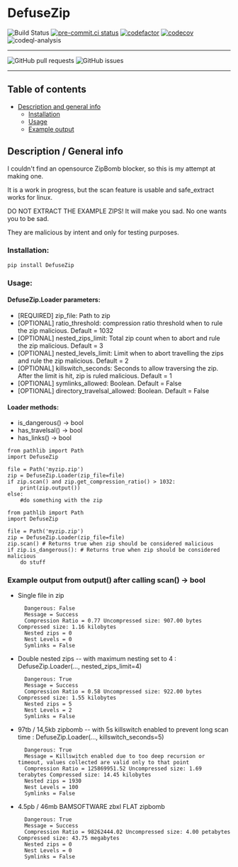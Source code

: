 # DefuseZip
![Build Status](https://github.com/kuviokelluja/DefuseZip/actions/workflows/tox.yml/badge.svg)
[![pre-commit.ci status](https://results.pre-commit.ci/badge/github/pre-commit/pre-commit/master.svg)](https://results.pre-commit.ci/latest/github/kuviokelluja/DefuseZip/main)
[![codefactor](https://www.codefactor.io/repository/github/kuviokelluja/defusezip/badge/main)](https://www.codefactor.io/repository/github/kuviokelluja/defusezip/overview/main)
[![codecov](https://codecov.io/gh/kuviokelluja/DefuseZip/branch/main/graph/badge.svg?token=AFSWTF0QBX)](https://codecov.io/gh/kuviokelluja/DefuseZip)
![codeql-analysis](https://github.com/kuviokelluja/DefuseZip/actions/workflows/codeql-analysis.yml/badge.svg)

----
![GitHub pull requests](https://img.shields.io/github/issues-pr/kuviokelluja/DefuseZip)
![GitHub issues](https://img.shields.io/github/issues-raw/kuviokelluja/DefuseZip)

----


## Table of contents
* [Description and general info](#description--general-info)
   * [Installation](#installation)
   * [Usage](#usage)
   * [Example output](#example-output-from-output-after-calling-scan---bool)

## Description / General info
I couldn't find an opensource ZipBomb blocker, so this is my attempt at making one.

It is a work in progress, but the scan feature is usable and safe_extract works for linux.

DO NOT EXTRACT THE EXAMPLE ZIPS! It will make you sad. No one wants you to be sad.

They are malicious by intent and only for testing purposes.
### Installation:
```
pip install DefuseZip
```
### Usage:
#### DefuseZip.Loader parameters:
* [REQUIRED] zip_file: Path to zip
* [OPTIONAL] ratio_threshold: compression ratio threshold when to rule the zip malicious. Default = 1032
* [OPTIONAL] nested_zips_limit: Total zip count when to abort and rule the zip malicious. Default = 3
* [OPTIONAL] nested_levels_limit: Limit when to abort travelling the zips and rule the zip malicious. Default = 2
* [OPTIONAL] killswitch_seconds: Seconds to allow traversing the zip. After the limit is hit, zip is ruled malicious. Default = 1
* [OPTIONAL] symlinks_allowed: Boolean. Default = False
* [OPTIONAL] directory_travelsal_allowed: Boolean. Default = False

#### Loader methods:
* is_dangerous() -> bool
* has_travelsal() -> bool
* has_links() -> bool

```
from pathlib import Path
import DefuseZip

file = Path('myzip.zip')
zip = DefuseZip.Loader(zip_file=file)
if zip.scan() and zip.get_compression_ratio() > 1032:
    print(zip.output())
else:
    #do something with the zip
```
```
from pathlib import Path
import DefuseZip

file = Path('myzip.zip')
zip = DefuseZip.Loader(zip_file=file)
zip.scan() # Returns true when zip should be considered malicious
if zip.is_dangerous(): # Returns true when zip should be considered malicious
    do stuff
```



### Example output from output() after calling scan() -> bool
* Single file in zip

        Dangerous: False
        Message = Success
        Compression Ratio = 0.77 Uncompressed size: 907.00 bytes Compressed size: 1.16 kilobytes
        Nested zips = 0
        Nest Levels = 0
        Symlinks = False
* Double nested zips -- with maximum nesting set to 4 : DefuseZip.Loader(..., nested_zips_limit=4)

        Dangerous: True
        Message = Success
        Compression Ratio = 0.58 Uncompressed size: 922.00 bytes Compressed size: 1.55 kilobytes
        Nested zips = 5
        Nest Levels = 2
        Symlinks = False
* 97tb / 14,5kb zipbomb -- with 5s killswitch enabled to prevent long scan time : DefuseZip.Loader(..., killswitch_seconds=5)

        Dangerous: True
        Message = Killswitch enabled due to too deep recursion or timeout, values collected are valid only to that point
        Compression Ratio = 125869951.52 Uncompressed size: 1.69 terabytes Compressed size: 14.45 kilobytes
        Nested zips = 1930
        Nest Levels = 100
        Symlinks = False
* 4.5pb / 46mb BAMSOFTWARE zbxl FLAT zipbomb

        Dangerous: True
        Message = Success
        Compression Ratio = 98262444.02 Uncompressed size: 4.00 petabytes Compressed size: 43.75 megabytes
        Nested zips = 0
        Nest Levels = 0
        Symlinks = False
